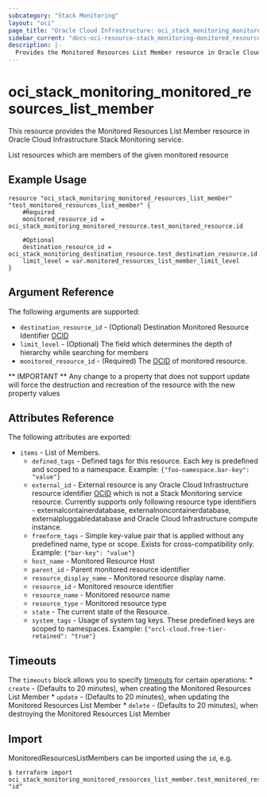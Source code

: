 ```yaml
---
subcategory: "Stack Monitoring"
layout: "oci"
page_title: "Oracle Cloud Infrastructure: oci_stack_monitoring_monitored_resources_list_member"
sidebar_current: "docs-oci-resource-stack_monitoring-monitored_resources_list_member"
description: |-
  Provides the Monitored Resources List Member resource in Oracle Cloud Infrastructure Stack Monitoring service
---
```


# oci_stack_monitoring_monitored_resources_list_member
This resource provides the Monitored Resources List Member resource in Oracle Cloud Infrastructure Stack Monitoring service.

List resources which are members of the given monitored resource

## Example Usage

```hcl
resource "oci_stack_monitoring_monitored_resources_list_member" "test_monitored_resources_list_member" {
	#Required
	monitored_resource_id = oci_stack_monitoring_monitored_resource.test_monitored_resource.id

	#Optional
	destination_resource_id = oci_stack_monitoring_destination_resource.test_destination_resource.id
	limit_level = var.monitored_resources_list_member_limit_level
}
```

## Argument Reference

The following arguments are supported:

* `destination_resource_id` - (Optional) Destination Monitored Resource Identifier [OCID](https://docs.cloud.oracle.com/iaas/Content/General/Concepts/identifiers.htm)
* `limit_level` - (Optional) The field which determines the depth of hierarchy while searching for members
* `monitored_resource_id` - (Required) The [OCID](https://docs.cloud.oracle.com/iaas/Content/General/Concepts/identifiers.htm) of monitored resource.


** IMPORTANT **
Any change to a property that does not support update will force the destruction and recreation of the resource with the new property values

## Attributes Reference

The following attributes are exported:

* `items` - List of Members.
	* `defined_tags` - Defined tags for this resource. Each key is predefined and scoped to a namespace. Example: `{"foo-namespace.bar-key": "value"}` 
	* `external_id` - External resource is any Oracle Cloud Infrastructure resource identifier [OCID](https://docs.cloud.oracle.com/iaas/Content/General/Concepts/identifiers.htm) which is not a Stack Monitoring service resource. Currently supports only following resource type identifiers - externalcontainerdatabase, externalnoncontainerdatabase, externalpluggabledatabase and Oracle Cloud Infrastructure compute instance. 
	* `freeform_tags` - Simple key-value pair that is applied without any predefined name, type or scope. Exists for cross-compatibility only. Example: `{"bar-key": "value"}` 
	* `host_name` - Monitored Resource Host
	* `parent_id` - Parent monitored resource identifier
	* `resource_display_name` - Monitored resource display name.
	* `resource_id` - Monitored resource identifier
	* `resource_name` - Monitored resource name
	* `resource_type` - Monitored resource type
	* `state` - The current state of the Resource.
	* `system_tags` - Usage of system tag keys. These predefined keys are scoped to namespaces. Example: `{"orcl-cloud.free-tier-retained": "true"}` 

## Timeouts

The `timeouts` block allows you to specify [timeouts](https://registry.terraform.io/providers/hashicorp/oci/latest/docs/guides/changing_timeouts) for certain operations:
	* `create` - (Defaults to 20 minutes), when creating the Monitored Resources List Member
	* `update` - (Defaults to 20 minutes), when updating the Monitored Resources List Member
	* `delete` - (Defaults to 20 minutes), when destroying the Monitored Resources List Member


## Import

MonitoredResourcesListMembers can be imported using the `id`, e.g.

```
$ terraform import oci_stack_monitoring_monitored_resources_list_member.test_monitored_resources_list_member "id"
```

